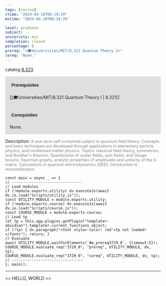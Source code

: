 ```yaml
---
tags: [course]
ctime: "2024-04-18T00:19:29"
mstime: "2024-04-18T00:19:29"

level: graduate
subject: 
university: mit
completion: closed
percentage: 0
prereq: "<🎓Universities/MIT/8.321 Quantum Theory I>"
coreq: "None."
---
```


catalog [8.323](http://student.mit.edu/catalog/m8b.html#8.323)

<span style="display: block; padding: 15px; background-color: rgb(100, 100, 100, 0.2);"><font id="m_prereq3729_0" style="display: block; font-family: Arial, sans-serif; font-weight: bold; padding: 5px">Prerequisites</font><br><span id="prereq3729_0">[[🎓Universities/MIT/8.321 Quantum Theory I | 8.321]]</span></span>
<span style="display: block; padding: 15px; background-color: rgb(100, 100, 100, 0.2);"><font id="m_coreq3729_0" style="display: block; font-family: Arial, sans-serif; font-weight: bold; padding: 5px">Corequisites</font><br><span id="coreq3729_0">None.</span></span>

<font style="">Description:</font>
<font style="color: grey; font-size: 0.8rem;">A one-term self-contained subject in quantum field theory. Concepts and basic techniques are developed through applications in elementary particle physics, and condensed matter physics. Topics: classical field theory, symmetries, and Noether's theorem. Quantization of scalar fields, spin fields, and Gauge bosons. Feynman graphs, analytic properties of amplitudes and unitarity of the S-matrix. Calculations in quantum electrodynamics (QED).  Introduction to renormalization.</font>

```dataviewjs
const main = async _ => {
// --------------------------------
// Load modules
if (!module.exports.utility) dv.executeJs(await dv.io.load("Scripts/utility.js"));
const UTILITY_MODULE = module.exports.utility;
if (!module.exports.course) dv.executeJs(await dv.io.load("Scripts/course.js"));
const COURSE_MODULE = module.exports.course;
// Load tp
let tp = this.app.plugins.getPlugin("templater-obsidian").templater.current_functions_object;
if (!tp) { dv.paragraph("<font style='color: red'>tp not loaded!</font>"); return; }
// Evaluate
await UTILITY_MODULE.waitForElements(`#m_prereq3729_0`, {timeout:5});
COURSE_MODULE.evaluate_req("3729_0", "prereq", UTILITY_MODULE, dv, tp);
COURSE_MODULE.evaluate_req("3729_0", "coreq", UTILITY_MODULE, dv, tp);
// --------------------------------
}; main();
```

---

<< HELLO, WORLD >>
